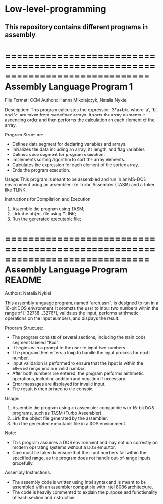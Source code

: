 # Low-level-programming
This repository contains different programs in assembly.
-----------------------------------------------------------------------------------------------------------------------------------------
=============================================================================
                             Assembly Language Program 1
=============================================================================
File Format: COM
Authors: Hanna Mikołajczyk, Natalia Nykiel

Description:
This program calculates the expression: 3*a+b/c, where 'a', 'b', and 'c' are
taken from predefined arrays. It sorts the array elements in ascending order
and then performs the calculation on each element of the array.

Program Structure:
- Defines data segment for declaring variables and arrays.
- Initializes the data including an array, its length, and flag variables.
- Defines code segment for program execution.
- Implements sorting algorithm to sort the array elements.
- Calculates the expression for each element of the sorted array.
- Ends the program execution.

Usage:
This program is meant to be assembled and run in an MS-DOS environment using
an assembler like Turbo Assembler (TASM) and a linker like TLINK.

Instructions for Compilation and Execution:
1. Assemble the program using TASM;
2. Link the object file using TLINK;
3. Run the generated executable file;

=============================================================================
                          Assembly Language Program README
=============================================================================

Authors: Natalia Nykiel

This assembly language program, named "arch.asm", is designed to run in a 16-bit
DOS environment. It prompts the user to input two numbers within the range of
[-32768...32767], validates the input, performs arithmetic operations on the
input numbers, and displays the result.

Program Structure:
- The program consists of several sections, including the main code segment
  labeled "Kod".
- It begins with a prompt to the user to input two numbers.
- The program then enters a loop to handle the input process for each number.
- Input validation is performed to ensure that the input is within the allowed
  range and is a valid number.
- After both numbers are entered, the program performs arithmetic operations,
  including addition and negation if necessary.
- Error messages are displayed for invalid input.
- The result is then printed to the console.

Usage:
1. Assemble the program using an assembler compatible with 16-bit DOS programs,
   such as TASM (Turbo Assembler).
2. Link the object file generated by the assembler.
3. Run the generated executable file in a DOS environment.

Note:
- This program assumes a DOS environment and may not run correctly on modern
  operating systems without a DOS emulator.
- Care must be taken to ensure that the input numbers fall within the specified
  range, as the program does not handle out-of-range inputs gracefully.

Assembly Instructions:
- The assembly code is written using Intel syntax and is meant to be assembled
  with an assembler compatible with Intel 8086 architecture.
- The code is heavily commented to explain the purpose and functionality of
  each section and instruction.





